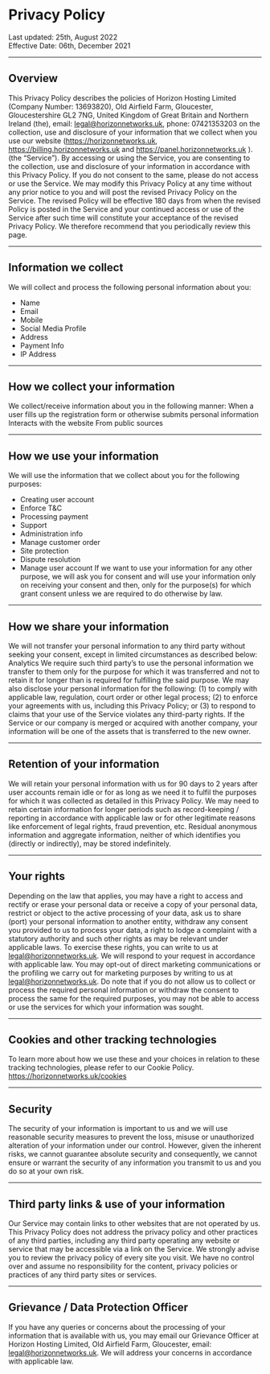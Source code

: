 # Privacy Policy

Last updated: 25th, August 2022 <br/>
Effective Date: 06th, December 2021

---

## Overview

This Privacy Policy describes the policies of Horizon Hosting Limited (Company Number: 13693820), Old Airfield Farm,
Gloucester, Gloucestershire GL2 7NG, United Kingdom of Great Britain and Northern
Ireland (the), email: legal@horizonnetworks.uk, phone: 07421353203 on the collection,
use and disclosure of your information that we collect when you use our website
(https://horizonnetworks.uk, https://billing.horizonnetworks.uk and
https://panel.horizonnetworks.uk ). (the “Service”). By accessing or using the Service,
you are consenting to the collection, use and disclosure of your information in
accordance with this Privacy Policy. If you do not consent to the same, please do not
access or use the Service.
We may modify this Privacy Policy at any time without any prior notice to you and will
post the revised Privacy Policy on the Service. The revised Policy will be effective 180
days from when the revised Policy is posted in the Service and your continued access or
use of the Service after such time will constitute your acceptance of the revised Privacy
Policy. We therefore recommend that you periodically review this page.

---

## Information we collect

We will collect and process the following personal information about you:
- Name
- Email
- Mobile
- Social Media Profile
- Address
- Payment Info
- IP Address

---

## How we collect your information

We collect/receive information about you in the following manner:
When a user fills up the registration form or otherwise submits personal information
Interacts with the website
From public sources

---

## How we use your information

We will use the information that we collect about you for the following purposes:
- Creating user account
- Enforce T&C
- Processing payment
- Support
- Administration info
- Manage customer order
- Site protection
- Dispute resolution
- Manage user account
If we want to use your information for any other purpose, we will ask you for consent and
will use your information only on receiving your consent and then, only for the
purpose(s) for which grant consent unless we are required to do otherwise by law.

---

## How we share your information

We will not transfer your personal information to any third party without seeking your
consent, except in limited circumstances as described below:
Analytics
We require such third party’s to use the personal information we transfer to them only for
the purpose for which it was transferred and not to retain it for longer than is required for
fulfilling the said purpose.
We may also disclose your personal information for the following: (1) to comply with
applicable law, regulation, court order or other legal process; (2) to enforce your
agreements with us, including this Privacy Policy; or (3) to respond to claims that your
use of the Service violates any third-party rights. If the Service or our company is
merged or acquired with another company, your information will be one of the assets
that is transferred to the new owner.

---

## Retention of your information

We will retain your personal information with us for 90 days to 2 years after user
accounts remain idle or for as long as we need it to fulfil the purposes for which it was
collected as detailed in this Privacy Policy. We may need to retain certain information for
longer periods such as record-keeping / reporting in accordance with applicable law or
for other legitimate reasons like enforcement of legal rights, fraud prevention, etc.
Residual anonymous information and aggregate information, neither of which identifies
you (directly or indirectly), may be stored indefinitely.

---

## Your rights

Depending on the law that applies, you may have a right to access and rectify or erase
your personal data or receive a copy of your personal data, restrict or object to the active
processing of your data, ask us to share (port) your personal information to another
entity, withdraw any consent you provided to us to process your data, a right to lodge a
complaint with a statutory authority and such other rights as may be relevant under
applicable laws. To exercise these rights, you can write to us at
legal@horizonnetworks.uk. We will respond to your request in accordance with
applicable law.
You may opt-out of direct marketing communications or the profiling we carry out for
marketing purposes by writing to us at legal@horizonnetworks.uk.
Do note that if you do not allow us to collect or process the required personal information
or withdraw the consent to process the same for the required purposes, you may not be
able to access or use the services for which your information was sought.

---

## Cookies and other tracking technologies

To learn more about how we use these and your choices in relation to these tracking
technologies, please refer to our Cookie Policy. https://horizonnetworks.uk/cookies

---

## Security
The security of your information is important to us and we will use reasonable security
measures to prevent the loss, misuse or unauthorized alteration of your information
under our control. However, given the inherent risks, we cannot guarantee absolute
security and consequently, we cannot ensure or warrant the security of any information
you transmit to us and you do so at your own risk.

---

## Third party links & use of your information

Our Service may contain links to other websites that are not operated by us. This
Privacy Policy does not address the privacy policy and other practices of any third
parties, including any third party operating any website or service that may be accessible
via a link on the Service. We strongly advise you to review the privacy policy of every
site you visit. We have no control over and assume no responsibility for the content,
privacy policies or practices of any third party sites or services.

---

## Grievance / Data Protection Officer

If you have any queries or concerns about the processing of your information that is
available with us, you may email our Grievance Officer at Horizon Hosting Limited, Old Airfield
Farm, Gloucester, email: legal@horizonnetworks.uk. We will address your concerns in
accordance with applicable law.